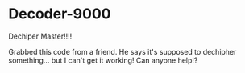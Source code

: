 # Decoder-9000
Dechiper Master!!!!

Grabbed this code from a friend. He says it's supposed to dechipher something... but I can't get it working! Can anyone help!?

